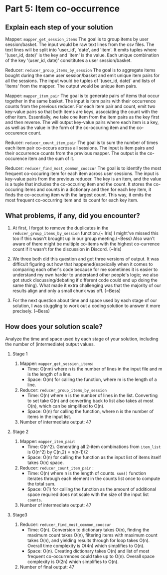 # Part 5: Item co-occurrence

## Explain each step of your solution
Mapper: `mapper_get_session_items` The goal is to group items by user session/basket. The input would be raw text lines from the csv files. The text lines will be split into 'user_id', 'date', and 'item'. It emits tuples where '(user_id, date)' is the key and 'item' is the value. Each unique combination of the key '(user_id, date)' consititutes a user session/basket.

Reducer: `reducer_group_items_by_session` The goal is to aggregate items bought during the same user session/basket and emit unique item pairs for all the sessions. The input would be tuples of '(user_id, date)' and lists of 'items' from the mapper. The output would be unique item pairs.

Mapper: `mapper_item_pair` The goal is to generate pairs of items that occur together in the same basket. The input is item pairs with their occurrence counts from the previous reducer. For each item pair and count, emit two key-value pairs so that both items are keys, associating the count with the other item. Essentially, we take one item from the item pairs as the key first and then reverse. The will output key-value pairs where each item is a key, as well as the value in the form of the co-occuring item and the co-occurence count.

Reducer: `reducer_count_item_pair` The goal is to sum the number of times each item pair co-occurs across all sessions. The input is item pairs and their occurrence counts from the previous mapper. The output is the co-occurence item and the sum of it.

Reducer: `reducer_find_most_common_cooccur` The goal is to identify the most frequent co-occuring item for each item across user sessions. The input is key-value pairs from the previous reducer. The key is an item, and the value is a tuple that includes the co-occuring item and the count. It stores the co-occuring items and counts in a dictionary and then for each key item, it finds the co-occuring item with the largest count. This way, it emits the most frequent co-occurring item and its count for each key item.

## What problems, if any, did you encounter?
1. At first, I forgot to remove the duplicates in the `reducer_group_items_by_session` function.(~ Iris) I might've missed this too if this wasn't brought up in our group meeting.(~Bess) 
Also wan't aware of there might be multiple co-items with the highest co-currence count if it wasn't for the discussion in Discord. (~Iris)
2. We three both did this question and got three versions of output. It was difficult figuring out how that happened(espeically when it comes to comparing each other's code because for me sometimes it is easier to understand my own harder to understand other people's logic; we also got stuck discussing/debating if different code could end up doing the same thing). What made it extra challenging was that the majority of our results align and only a small chunk was off. (~Bess)

3. For the next question about time and space used by each stage of our solution, I was stuggling to work out a coding solution to answer it more precisely. (~Bess)

## How does your solution scale?

Analyze the time and space used by each stage of your solution, including the number of (intermediate) output values.
1. Stage 1
   1. Mapper: `mapper_get_session_items`: 
      * Time: O(nm) where n is the number of lines in the input file and m is the length of a line.
      * Space: O(m) for calling the function, where  m is the length of a line.
   2. Reducer: `reducer_group_items_by_session` 
      * Time: O(n) where n is the number of lines in the list. Converting to set take O(n) and converting back to list also takes at most O(n), which can be simplified to O(n).
      * Space: O(n) for calling the function, where n is the number of items in the input list.
   3. Number of intermediate output: 47

2. Stage 2
   1. Mapper: `mapper_item_pair`: 
      * Time: O(n^2). Generating all 2-item combinations from `item_list` is O(n^2) by C(n,2) = n(n-1)/2
      * Space: O(n) for calling the function as the input list of items itself takes O(n) space. 
   2. Reducer: `reducer_count_item_pair` : 
      * Time: O(n) where n is the length of counts. `sum()` function iterates through each element in the counts list once to compute the total sum.
      * Space: O(1) for calling the function as the amount of additional space required does not scale with the size of the input list `counts`.
   3. Number of intermediate output: 47
   

3. Stage3
   1. Reducer: `reducer_find_most_common_cooccur` 
      * Time: O(n). Conversion to dictionary takes O(n), finding the maximum count takes O(n), filtering items with maximum count takes O(n), and yielding results through for loop takes O(n). Overall time complexity is O(4n) which simplifies to O(n).
      * Space: O(n). Creating dictionary takes O(n) and list of most frequent co-occurrences could take up to O(n). Overall space complexity is O(2n) which simplifies to O(n).
   2. Number of final output: 47

